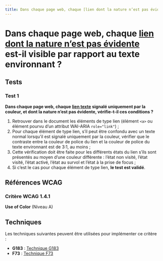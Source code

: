 ```yaml
---
title: Dans chaque page web, chaque [lien dont la nature n’est pas évidente](/rgaa/glossaire/lien-dont-la-nature-n-est-pas-evidente) est-il visible par rapport au texte environnant ?
---
```


# Dans chaque page web, chaque [lien dont la nature n’est pas évidente](/rgaa/glossaire/lien-dont-la-nature-n-est-pas-evidente) est-il visible par rapport au texte environnant ?



## Tests

### Test 1

**Dans chaque page web, chaque [lien texte](/rgaa/glossaire/lien-texte) signalé uniquement par la couleur, et dont la nature n’est pas évidente, vérifie-t-il ces conditions ?**

1. Retrouver dans le document les éléments de type lien (élément `<a>` ou élément pourvu d’un attribut WAI-ARIA `role="link"`) ;
2. Pour chaque élément de type lien, s’il peut être confondu avec un texte normal lorsqu’il est signalé uniquement par la couleur, vérifier que le contraste entre la couleur de police du lien et la couleur de police du texte environnant est de 3:1, au moins ;
3. Cette vérification doit être faite pour les différents états du lien s’ils sont présentés au moyen d’une couleur différente : l’état non visité, l’état visité, l’état activé, l’état au survol et l’état à la prise de focus ;
4. Si c’est le cas pour chaque élément de type lien, **le test est validé**.



## Références WCAG

### Critère WCAG 1.4.1

**Use of Color** (Niveau A)



## Techniques

Les techniques suivantes peuvent être utilisées pour implémenter ce critère :

- **G183** : [Technique G183](https://www.w3.org/WAI/WCAG21/Techniques/html/G183)
- **F73** : [Technique F73](https://www.w3.org/WAI/WCAG21/Techniques/html/F73)
